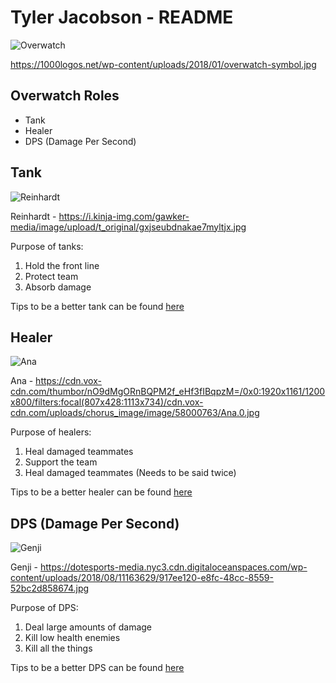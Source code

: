 # Tyler Jacobson - README


![Overwatch](https://1000logos.net/wp-content/uploads/2018/01/overwatch-symbol.jpg)

https://1000logos.net/wp-content/uploads/2018/01/overwatch-symbol.jpg


## Overwatch Roles

- Tank
- Healer
- DPS (Damage Per Second) 

## Tank
![Reinhardt](https://i.kinja-img.com/gawker-media/image/upload/t_original/gxjseubdnakae7myltjx.jpg)

Reinhardt - https://i.kinja-img.com/gawker-media/image/upload/t_original/gxjseubdnakae7myltjx.jpg

Purpose of tanks:
1. Hold the front line
2. Protect team
3. Absorb damage

Tips to be a better tank can be found [here](https://www.youtube.com/watch?v=ftqUxbzAxNg)

## Healer
![Ana](https://cdn.vox-cdn.com/thumbor/nO9dMgORnBQPM2f_eHf3fIBqpzM=/0x0:1920x1161/1200x800/filters:focal(807x428:1113x734)/cdn.vox-cdn.com/uploads/chorus_image/image/58000763/Ana.0.jpg)

Ana - https://cdn.vox-cdn.com/thumbor/nO9dMgORnBQPM2f_eHf3fIBqpzM=/0x0:1920x1161/1200x800/filters:focal(807x428:1113x734)/cdn.vox-cdn.com/uploads/chorus_image/image/58000763/Ana.0.jpg

Purpose of healers:
1. Heal damaged teammates
2. Support the team
3. Heal damaged teammates (Needs to be said twice)

Tips to be a better healer can be found [here](https://www.youtube.com/watch?v=lZ1YopDkcp0)

## DPS (Damage Per Second)
![Genji](https://dotesports-media.nyc3.cdn.digitaloceanspaces.com/wp-content/uploads/2018/08/11163629/917ee120-e8fc-48cc-8559-52bc2d858674.jpg)

Genji - https://dotesports-media.nyc3.cdn.digitaloceanspaces.com/wp-content/uploads/2018/08/11163629/917ee120-e8fc-48cc-8559-52bc2d858674.jpg

Purpose of DPS:
1. Deal large amounts of damage
2. Kill low health enemies
3. Kill all the things

Tips to be a better DPS can be found [here](https://www.youtube.com/watch?v=4Da7V6cB5HM&t=770s)
